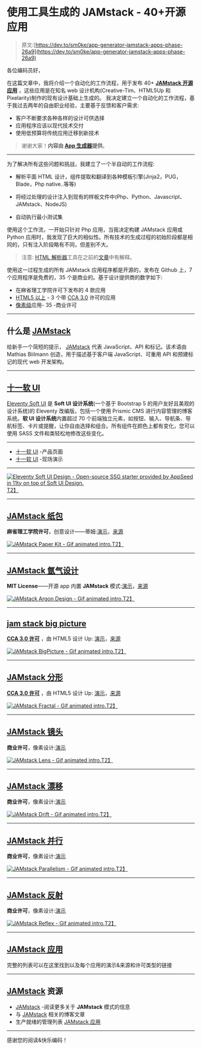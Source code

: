 # 使用工具生成的 JAMstack - 40+开源应用

> 原文:[https://dev.to/sm0ke/app-generator-jamstack-apps-phase-26a9](https://dev.to/sm0ke/app-generator-jamstack-apps-phase-26a9)

各位编码员好，

在这篇文章中，我将介绍一个自动化的工作流程，用于发布 40+ **[JAMstack 开源应用](https://appseed.us/static-site)** ，这些应用是在知名 web 设计机构(Creative-Tim、HTML5Up 和 Pixelarity)制作的现有设计基础上生成的。
我决定建立一个自动化的工作流程，基于我过去两年的自由职业经验，主要基于反馈和客户需求:

*   客户不断要求各种各样的设计可供选择
*   应用程序应该以现代技术交付
*   使用低预算将传统应用迁移到新技术

> 谢谢大家！**内容由 [App 生成器](https://appseed.us)提供**。

* * *

为了解决所有这些问题和挑战，我建立了一个半自动的工作流程:

*   解析平面 HTML 设计，组件提取和翻译到各种模板引擎(Jinja2，PUG，Blade，Php native..等等)

*   将经过处理的设计注入到现有的样板文件中(Php、Python、Javascript、JAMstack、NodeJS)

*   自动执行最小测试集

使用这个工作流，一开始只针对 Php 应用，当我决定构建 JAMstack 应用或 Python 应用时，我发现了巨大的相似性。所有技术的生成过程的初始阶段都是相同的，只有注入阶段略有不同，但差别不大。

> 注意: [HTML 解析器](https://dev.to/sm0ke/html-parser-developer-tools-5d85)工具在之前的[文章](https://dev.to/sm0ke/html-parser-developer-tools-5d85)中有解释。

使用这一过程生成的所有 JAMstack 应用程序都是开源的，发布在 Github 上，7 个应用程序是免费的，35 个是商业的。基于设计提供商的数字如下:

*   在麻省理工学院许可下发布的 4 款应用
*   [HTML5 以上](https://html5up.net/?ref=appseed) - 3 个带 [CCA 3.0](https://html5up.net/license) 许可的应用
*   [像素级](https://pixelarity.com/?ref=appseed)应用- 35 -商业许可

* * *

## [](#what-is-jamstack)什么是 [JAMstack](https://jamstack.org/)

给新手一个简短的提示， [JAMstack](https://jamstack.org/) 代表 JavaScript、API 和标记。该术语由 Mathias Biilmann 创造，用于描述基于客户端 JavaScript、可重用 API 和预建标记的现代 web 开发架构。

* * *

## [](#eleventy-soft-ui)[十一软 UI](https://appseed.us/product/eleventy-soft-ui)

[Eleventy Soft UI](https://appseed.us/product/eleventy-soft-ui) 是 **Soft UI 设计系统**(一个基于 Bootstrap 5 的用户友好且美观的设计系统)的 Eleventy 改编版，包括一个使用 Prismic CMS 进行内容管理的博客系统。**软 UI 设计系统**内置超过 70 个前端独立元素，如按钮、输入、导航条、导航标签、卡片或提醒，让你自由选择和组合。所有组件在颜色上都有变化，您可以使用 SASS 文件和类轻松地修改这些变化。

* * *

*   [十一软 UI](https://appseed.us/product/eleventy-soft-ui) -产品页面
*   [十一软 UI](https://eleventy-soft-ui.appseed-srv1.com/) -现场演示

* * *

[![Eleventy Soft UI Design - Open-source SSG starter provided by AppSeed in 11ty on top of Soft UI Design.](../Images/220c16683b17503f251b464ad5993336.png)T2】](https://res.cloudinary.com/practicaldev/image/fetch/s--mOPclq5x--/c_limit%2Cf_auto%2Cfl_progressive%2Cq_auto%2Cw_880/https://user-images.githubusercontent.com/51070104/128602712-4b38f18d-2154-4899-a796-aec0f7435329.png)

* * *

## [](#jamstack-paper-kit)[JAMstack 纸包](https://jamstack-paper-kit.appseed.us/)

**麻省理工学院许可**，创意设计——蒂姆:[演示](https://jamstack-paper-kit.appseed.us/)，[来源](https://github.com/app-generator/jamstack-paper-kit)

[![JAMstack Paper Kit - Gif animated intro.](../Images/15d93cbcdfce1722ac96abc17eabcf7b.png)T2】](https://res.cloudinary.com/practicaldev/image/fetch/s--fadP6Muc--/c_limit%2Cf_auto%2Cfl_progressive%2Cq_66%2Cw_880/https://github.com/app-generator/static/blob/master/products/jamstack-paper-kit-intro.gif%3Fraw%3Dtrue)

* * *

## [](#jamstack-argon-design)[JAMstack 氩气设计](https://jamstack-argon-design.appseed.us/)

**MIT License**——开源 app 内置 **JAMstack** 模式:[演示](https://jamstack-argon-design.appseed.us/)，[来源](https://github.com/app-generator/jamstack-argon-design-system)

[![JAMstack Argon Design - Gif animated intro.](../Images/9cbee6ef31586e77bcfb2561e50152e6.png)T2】](https://res.cloudinary.com/practicaldev/image/fetch/s--wLfh8lrh--/c_limit%2Cf_auto%2Cfl_progressive%2Cq_66%2Cw_880/https://github.com/app-generator/static/blob/master/products/jamstack-argon-design-intro.gif%3Fraw%3Dtrue)

* * *

## [jam stack big picture](https://jamstack-big-picture.appseed.us/)

**[CCA 3.0 许可](https://html5up.net/license)** ，由 HTML5 设计 Up: [演示](https://jamstack-big-picture.appseed.us/)，[来源](https://github.com/app-generator/jamstack-big-picture)

[![JAMstack BigPicture - Gif animated intro.](../Images/8a23d05bbd6a36bac6bda5e3bfa31358.png)T2】](https://res.cloudinary.com/practicaldev/image/fetch/s--Vm4BxUNO--/c_limit%2Cf_auto%2Cfl_progressive%2Cq_66%2Cw_880/https://github.com/app-generator/static/blob/master/products/jamstack-html5up-bigpicture-intro.gif%3Fraw%3Dtrue)

* * *

## [](#jamstack-fractal)[JAMstack 分形](https://jamstack-fractal.appseed.us/)

**[CCA 3.0 许可](https://html5up.net/license)** ，由 HTML5 设计 Up: [演示](https://jamstack-fractal.appseed.us/)，[来源](https://github.com/app-generator/jamstack-fractal)

[![JAMstack Fractal - Gif animated intro.](../Images/25ef89b33fbae9b9c6a06ebc16fa358e.png)T2】](https://res.cloudinary.com/practicaldev/image/fetch/s--PigGoJtS--/c_limit%2Cf_auto%2Cfl_progressive%2Cq_66%2Cw_880/https://github.com/app-generator/static/blob/master/products/jamstack-html5up-fractal-intro.gif%3Fraw%3Dtrue)

* * *

## [](#jamstack-lens)[JAMstack 镜头](https://jamstack-lens.appseed.us/)

**商业许可**，像素设计:[演示](https://jamstack-lens.appseed.us/)

[![JAMstack Lens - Gif animated intro.](../Images/312ebe703d49d4f7c7910440e45ea1d2.png)T2】](https://res.cloudinary.com/practicaldev/image/fetch/s--g8zHj1gB--/c_limit%2Cf_auto%2Cfl_progressive%2Cq_66%2Cw_880/https://github.com/app-generator/static/blob/master/products/jamstack-lens-intro.gif%3Fraw%3Dtrue)

* * *

## [](#jamstack-drift)[JAMstack 漂移](https://jamstack-drift.appseed.us/)

**商业许可**，像素设计:[演示](https://jamstack-drift.appseed.us/)

[![JAMstack Drift - Gif animated intro.](../Images/3117af82a1342992ce7c1408a6be7ca0.png)T2】](https://res.cloudinary.com/practicaldev/image/fetch/s--RX5BVPpo--/c_limit%2Cf_auto%2Cfl_progressive%2Cq_66%2Cw_880/https://github.com/app-generator/static/blob/master/products/jamstack-drift-intro.gif%3Fraw%3Dtrue)

* * *

## [](#jamstack-parallelism)[JAMstack 并行](https://jamstack-parallelism.appseed.us/)

**商业许可**，像素设计:[演示](https://jamstack-parallelism.appseed.us/)

[![JAMstack Parallelism - Gif animated intro.](../Images/349583dd40dbe7c4174026bbf3115877.png)T2】](https://res.cloudinary.com/practicaldev/image/fetch/s--oJfc_ZWN--/c_limit%2Cf_auto%2Cfl_progressive%2Cq_66%2Cw_880/https://github.com/app-generator/static/blob/master/products/jamstack-parallelism-intro.gif%3Fraw%3Dtrue)

* * *

## [](#jamstack-reflex)[JAMstack 反射](https://jamstack-reflex.appseed.us/)

**商业许可**，像素设计:[演示](https://jamstack-reflex.appseed.us/)

[![JAMstack Reflex - Gif animated intro.](../Images/b4aa6d3e6aed525d7e6668b6ca01b63c.png)T2】](https://res.cloudinary.com/practicaldev/image/fetch/s--My8LPrXa--/c_limit%2Cf_auto%2Cfl_progressive%2Cq_66%2Cw_880/https://github.com/app-generator/static/blob/master/products/jamstack-reflex-intro.gif%3Fraw%3Dtrue)

* * *

## [](#jamstack-apps)[JAMstack 应用](https://github.com/app-generator/jamstack)

完整的列表可以在这里找到以及每个应用的演示&来源和许可类型的链接

* * *

## [](#jamstack-resources)[JAMstack](https://jamstack.org/) 资源

*   [JAMstack](https://jamstack.org/) -阅读更多关于 **JAMstack** 模式的信息
*   与 [JAMstack](https://blog.appseed.us/tag/jamstack/) 相关的博客文章
*   生产就绪的管理列表 [JAMstack 应用](https://appseed.us/apps/jamstack)

* * *

感谢您的阅读&快乐编码！